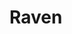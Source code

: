 # Raven
<!-- {
  "name": "Raven",
  "lockfileVersion": 2,
  "requires": true,
  "packages": {}
} -->